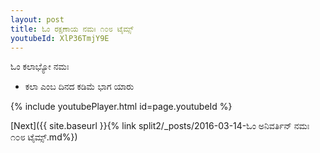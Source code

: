```yaml
---
layout: post
title: ಓಂ ರಕ್ಷಣಾಯ ನಮಃ ೧೦೮ ಟೈಮ್ಸ್
youtubeId: XlP36TmjY9E
---
```

 
 
 ಓಂ ಕಲಾಭ್ಯೋ ನಮಃ  
 
 -  ಕಲಾ ಎಂಬ ದಿನದ ಕಡಿಮೆ ಭಾಗ ಯಾರು 
 
  
 
  
 
 
 
 
 
 


{% include youtubePlayer.html id=page.youtubeId %}
 
[Next]({{ site.baseurl }}{% link  split2/_posts/2016-03-14-ಓಂ ಅನಿವರ್ತಿನ್ ನಮಃ ೧೦೮ ಟೈಮ್ಸ್.md%})
 
